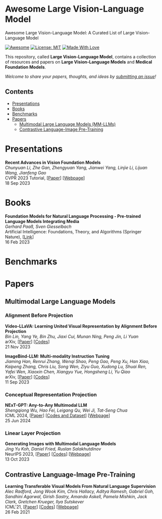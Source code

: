 # Awesome Large Vision-Language Model
Awesome Large Vision-Language Model: A Curated List of Large Vision-Language Model

[![Awesome](https://cdn.rawgit.com/sindresorhus/awesome/d7305f38d29fed78fa85652e3a63e154dd8e8829/media/badge.svg)](https://github.com/SuperBruceJia/Awesome-Large-Vision-Language-Model) 
[![License: MIT](https://img.shields.io/badge/License-MIT-green.svg)](https://opensource.org/licenses/MIT)
[![Made With Love](https://img.shields.io/badge/Made%20With-Love-red.svg)](https://github.com/SuperBruceJia/Awesome-Large-Vision-Language-Model)

This repository, called **Large Vision-Language Model**, contains a collection of resources and papers on **Large Vision-Language Models** and **Medical Foundation Models**. 

*Welcome to share your papers, thoughts, and ideas by [submitting an issue](https://github.com/SuperBruceJia/Awesome-Large-Vision-Language-Model/issues/new)!* 

## Contents
- [Presentations](#Presentations)
- [Books](#Books)
- [Benchmarks](#Benchmarks)
- [Papers](#Papers)
  - [Multimodal Large Language Models (MM-LLMs)](#Multimodal-Large-Language-Models)
  - [Contrastive Language-Image Pre-Training](#Contrastive-Language-Image-Pre-Training)

# Presentations
**Recent Advances in Vision Foundation Models**\
_Chunyuan Li, Zhe Gan, Zhengyuan Yang, Jianwei Yang, Linjie Li, Lijuan Wang, Jianfeng Gao_\
CVPR 2023 Tutorial, [[Paper](https://arxiv.org/abs/2309.10020)] [[Webpage](https://vlp-tutorial.github.io/2023/)]\
18 Sep 2023

# Books 
**Foundation Models for Natural Language Processing - Pre-trained Language Models Integrating Media**\
*Gerhard Paaß, Sven Giesselbach*\
Artificial Intelligence: Foundations, Theory, and Algorithms (Springer Nature), [[Link](https://link.springer.com/book/10.1007/978-3-031-23190-2)]\
16 Feb 2023

# Benchmarks

# Papers
## Multimodal Large Language Models
### Alignment Before Projection
**Video-LLaVA: Learning United Visual Representation by Alignment Before Projection**\
_Bin Lin, Yang Ye, Bin Zhu, Jiaxi Cui, Munan Ning, Peng Jin, Li Yuan_\
arXiv, [[Paper](https://arxiv.org/abs/2311.10122)] [[Codes](https://github.com/PKU-YuanGroup/Video-LLaVA)]\
21 Nov 2023

**ImageBind-LLM: Multi-modality Instruction Tuning**\
_Jiaming Han, Renrui Zhang, Wenqi Shao, Peng Gao, Peng Xu, Han Xiao, Kaipeng Zhang, Chris Liu, Song Wen, Ziyu Guo, Xudong Lu, Shuai Ren, Yafei Wen, Xiaoxin Chen, Xiangyu Yue, Hongsheng Li, Yu Qiao_\
arXiv, [[Paper](https://arxiv.org/abs/2309.03905)] [[Codes](https://github.com/OpenGVLab/LLaMA-Adapter)]\
11 Sep 2023

### Conceptual Representation Projection
**NExT-GPT: Any-to-Any Multimodal LLM**\
*Shengqiong Wu, Hao Fei, Leigang Qu, Wei Ji, Tat-Seng Chua*\
ICML 2024, [[Paper](https://arxiv.org/abs/2309.05519)] [[Codes and Dataset](https://github.com/NExT-GPT/NExT-GPT)] [[Webpage](https://next-gpt.github.io/)]\
25 Jun 2024

### Linear Layer Projection
**Generating Images with Multimodal Language Models**\
*Jing Yu Koh, Daniel Fried, Ruslan Salakhutdinov*\
NeurIPS 2023, [[Paper](https://arxiv.org/abs/2305.17216)] [[Codes](https://github.com/kohjingyu/gill)] [[Webpage](https://jykoh.com/gill)]\
13 Oct 2023

## Contrastive Language-Image Pre-Training
**Learning Transferable Visual Models From Natural Language Supervision**\
_Alec Radford, Jong Wook Kim, Chris Hallacy, Aditya Ramesh, Gabriel Goh, Sandhini Agarwal, Girish Sastry, Amanda Askell, Pamela Mishkin, Jack Clark, Gretchen Krueger, Ilya Sutskever_\
ICML'21, [[Paper](https://arxiv.org/abs/2103.00020)] [[Codes](https://github.com/OpenAI/CLIP)] [[Webpage](https://openai.com/index/clip/)]\
26 Feb 2021
